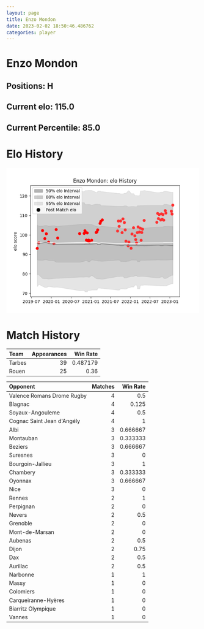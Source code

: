 ```yaml
---  
layout: page  
title: Enzo Mondon  
date: 2023-02-02 18:50:46.486762  
categories: player  
---
```

# Enzo Mondon

## Positions: H

## Current elo: 115.0

## Current Percentile: 85.0

# Elo History


![elo history](history_EnzoMondon.png)
# Match History


| Team   |   Appearances |   Win Rate |
|:-------|--------------:|-----------:|
| Tarbes |            39 |   0.487179 |
| Rouen  |            25 |   0.36     |

| Opponent                   |   Matches |   Win Rate |
|:---------------------------|----------:|-----------:|
| Valence Romans Drome Rugby |         4 |   0.5      |
| Blagnac                    |         4 |   0.125    |
| Soyaux-Angouleme           |         4 |   0.5      |
| Cognac Saint Jean d'Angély |         4 |   1        |
| Albi                       |         3 |   0.666667 |
| Montauban                  |         3 |   0.333333 |
| Beziers                    |         3 |   0.666667 |
| Suresnes                   |         3 |   0        |
| Bourgoin-Jallieu           |         3 |   1        |
| Chambery                   |         3 |   0.333333 |
| Oyonnax                    |         3 |   0.666667 |
| Nice                       |         3 |   0        |
| Rennes                     |         2 |   1        |
| Perpignan                  |         2 |   0        |
| Nevers                     |         2 |   0.5      |
| Grenoble                   |         2 |   0        |
| Mont-de-Marsan             |         2 |   0        |
| Aubenas                    |         2 |   0.5      |
| Dijon                      |         2 |   0.75     |
| Dax                        |         2 |   0.5      |
| Aurillac                   |         2 |   0.5      |
| Narbonne                   |         1 |   1        |
| Massy                      |         1 |   0        |
| Colomiers                  |         1 |   0        |
| Carqueiranne-Hyères        |         1 |   0        |
| Biarritz Olympique         |         1 |   0        |
| Vannes                     |         1 |   0        |